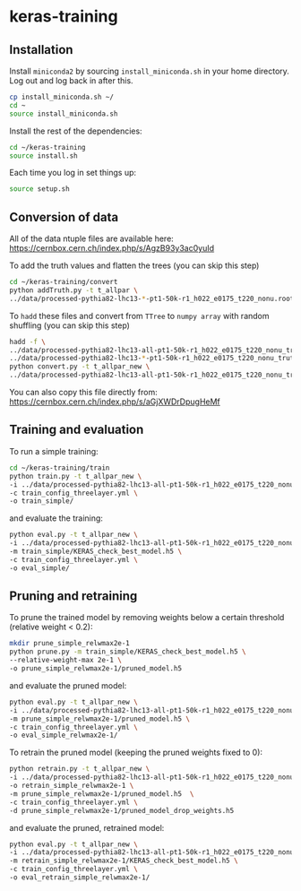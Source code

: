 # keras-training

## Installation
Install `miniconda2` by sourcing `install_miniconda.sh` in your home directory. Log out and log back in after this.
```bash
cp install_miniconda.sh ~/
cd ~
source install_miniconda.sh
```

Install the rest of the dependencies:
```bash
cd ~/keras-training
source install.sh
```

Each time you log in set things up:
```bash
source setup.sh
```

## Conversion of data
All of the data ntuple files are available here: https://cernbox.cern.ch/index.php/s/AgzB93y3ac0yuId

To add the truth values and flatten the trees (you can skip this step)
```bash
cd ~/keras-training/convert
python addTruth.py -t t_allpar \
../data/processed-pythia82-lhc13-*-pt1-50k-r1_h022_e0175_t220_nonu.root
```

To `hadd` these files and convert from `TTree` to `numpy array` with
random shuffling (you can skip this step)
```bash
hadd -f \
../data/processed-pythia82-lhc13-all-pt1-50k-r1_h022_e0175_t220_nonu_truth.root \
../data/processed-pythia82-lhc13-*-pt1-50k-r1_h022_e0175_t220_nonu_truth.root
python convert.py -t t_allpar_new \
../data/processed-pythia82-lhc13-all-pt1-50k-r1_h022_e0175_t220_nonu_truth.root
```

You can also copy this file directly from: https://cernbox.cern.ch/index.php/s/aGjXWDrDpugHeMf

## Training and evaluation
To run a simple training:
```bash
cd ~/keras-training/train
python train.py -t t_allpar_new \
-i ../data/processed-pythia82-lhc13-all-pt1-50k-r1_h022_e0175_t220_nonu_truth.z \
-c train_config_threelayer.yml \
-o train_simple/
```

and evaluate the training:
```bash
python eval.py -t t_allpar_new \
-i ../data/processed-pythia82-lhc13-all-pt1-50k-r1_h022_e0175_t220_nonu_truth.z \
-m train_simple/KERAS_check_best_model.h5 \
-c train_config_threelayer.yml \
-o eval_simple/
```

## Pruning and retraining
To prune the trained model by removing weights below a certain
threshold (relative weight < 0.2):
```bash
mkdir prune_simple_relwmax2e-1
python prune.py -m train_simple/KERAS_check_best_model.h5 \
--relative-weight-max 2e-1 \
-o prune_simple_relwmax2e-1/pruned_model.h5
```

and evaluate the pruned model:
```bash
python eval.py -t t_allpar_new \
-i ../data/processed-pythia82-lhc13-all-pt1-50k-r1_h022_e0175_t220_nonu_truth.z \
-m prune_simple_relwmax2e-1/pruned_model.h5 \
-c train_config_threelayer.yml \
-o eval_simple_relwmax2e-1/
```

To retrain the pruned model (keeping the pruned weights fixed to 0):
```bash
python retrain.py -t t_allpar_new \
-i ../data/processed-pythia82-lhc13-all-pt1-50k-r1_h022_e0175_t220_nonu_truth.z \
-o retrain_simple_relwmax2e-1 \
-m prune_simple_relwmax2e-1/pruned_model.h5  \
-c train_config_threelayer.yml \
-d prune_simple_relwmax2e-1/pruned_model_drop_weights.h5
```

and evaluate the pruned, retrained model:
```bash
python eval.py -t t_allpar_new \
-i ../data/processed-pythia82-lhc13-all-pt1-50k-r1_h022_e0175_t220_nonu_truth.z \
-m retrain_simple_relwmax2e-1/KERAS_check_best_model.h5 \
-c train_config_threelayer.yml \
-o eval_retrain_simple_relwmax2e-1/
```



